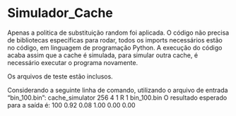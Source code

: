# Simulador_Cache

Apenas a politica de substituição random foi aplicada. O código não precisa de bibliotecas específicas para rodar, todos os imports necessários estão no código, em linguagem de programação Python. A execução do código acaba assim que a cache é simulada, para simular outra cache, é necessário executar o programa novamente.

Os arquivos de teste estão inclusos.

Considerando a seguinte linha de comando, utilizando o arquivo de entrada “bin_100.bin”:
cache_simulator 256 4 1 R 1 bin_100.bin
O resultado esperado para a saída é: 100 0.92 0.08 1.00 0.00 0.00
